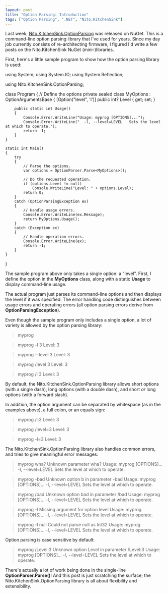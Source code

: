 ```yaml
---
layout: post
title: "Option Parsing: Introduction"
tags: ["Option Parsing", ".NET", "Nito.KitchenSink"]
---
```



Last week, [Nito.KitchenSink.OptionParsing](http://nuget.org/List/Packages/Nito.KitchenSink.OptionParsing) was released on NuGet. This is a command-line option parsing library that I've used for years. Since my day job currently consists of re-architecting firmware, I figured I'd write a few posts on the Nito.KitchenSink NuGet (mini-)libraries.





First, here's a little sample program to show how the option parsing library is used:




using System;
using System.IO;
using System.Reflection;

using Nito.KitchenSink.OptionParsing;

class Program
{
    // Define the options
    private sealed class MyOptions : OptionArgumentsBase
    {
        [Option("level", 'l')]
        public int? Level { get; set; }

        public static int Usage()
        {
            Console.Error.WriteLine("Usage: myprog [OPTIONS]...");
            Console.Error.WriteLine("  -l, --level=LEVEL   Sets the level at which to operate.");
            return -1;
        }
    }

    static int Main()
    {
        try
        {
            // Parse the options.
            var options = OptionParser.Parse<MyOptions>();

            // Do the requested operation.
            if (options.Level != null)
                Console.WriteLine("Level: " + options.Level);
            return 0;
        }
        catch (OptionParsingException ex)
        {
            // Handle usage errors.
            Console.Error.WriteLine(ex.Message);
            return MyOptions.Usage();
        }
        catch (Exception ex)
        {
            // Handle operation errors.
            Console.Error.WriteLine(ex);
            return -1;
        }
    }
}




The sample program above only takes a single option: a "level". First, I define the option in the **MyOptions** class, along with a static **Usage** to display command-line usage.





The actual program just parses its command-line options and then displays the level if it was specified. The error handling code distinguishes between usage errors and operating errors (all option parsing errors derive from **OptionParsingException**).





Even though the sample program only includes a single option, a lot of variety is allowed by the option parsing library:




> myprog

> myprog -l 3
Level: 3

> myprog --level 3
Level: 3

> myprog /level 3
Level: 3

> myprog /l 3
Level: 3




By default, the Nito.KitchenSink.OptionParsing library allows short options (with a single dash), long options (with a double dash), and short _or_ long options (with a forward slash).





In addition, the option argument can be separated by whitespace (as in the examples above), a full colon, or an equals sign:




> myprog /l:3
Level: 3

> myprog /level=3
Level: 3

> myprog -l=3
Level: 3




The Nito.KitchenSink.OptionParsing library also handles common errors, and tries to give meaningful error messages:




> myprog wha?
Unknown parameter  wha?
Usage: myprog [OPTIONS]...
  -l, --level=LEVEL   Sets the level at which to operate.

> myprog -bad
Unknown option  b  in parameter  -bad
Usage: myprog [OPTIONS]...
  -l, --level=LEVEL   Sets the level at which to operate.

> myprog /bad
Unknown option  bad  in parameter  /bad
Usage: myprog [OPTIONS]...
  -l, --level=LEVEL   Sets the level at which to operate.

> myprog -l
Missing argument for option  level
Usage: myprog [OPTIONS]...
  -l, --level=LEVEL   Sets the level at which to operate.

> myprog -l null
Could not parse  null  as Int32
Usage: myprog [OPTIONS]...
  -l, --level=LEVEL   Sets the level at which to operate.




Option parsing is case sensitive by default:




> myprog /Level:3
Unknown option  Level  in parameter  /Level:3
Usage: myprog [OPTIONS]...
  -l, --level=LEVEL   Sets the level at which to operate.




There's actually a lot of work being done in the single-line **OptionParser.Parse<MyOptions>()**! And this post is just scratching the surface; the Nito.KitchenSink.OptionParsing library is all about flexibility and extensibility.

